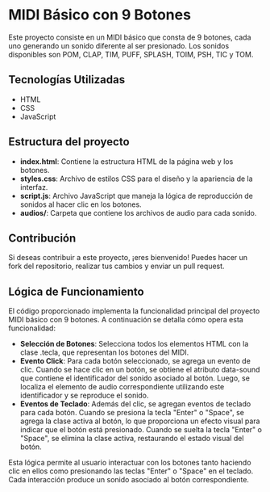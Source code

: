 # MIDI Básico con 9 Botones

Este proyecto consiste en un MIDI básico que consta de 9 botones, cada uno generando un sonido diferente al ser presionado. Los sonidos disponibles son POM, CLAP, TIM, PUFF, SPLASH, TOIM, PSH, TIC y TOM.

## Tecnologías Utilizadas

- HTML
- CSS
- JavaScript

## Estructura del proyecto

- **index.html**: Contiene la estructura HTML de la página web y los botones.
- **styles.css**: Archivo de estilos CSS para el diseño y la apariencia de la interfaz.
- **script.js**: Archivo JavaScript que maneja la lógica de reproducción de sonidos al hacer clic en los botones.
- **audios/**: Carpeta que contiene los archivos de audio para cada sonido.

## Contribución

Si deseas contribuir a este proyecto, ¡eres bienvenido! Puedes hacer un fork del repositorio, realizar tus cambios y enviar un pull request.

## Lógica de Funcionamiento

El código proporcionado implementa la funcionalidad principal del proyecto MIDI básico con 9 botones. A continuación se detalla cómo opera esta funcionalidad:

- **Selección de Botones**: Selecciona todos los elementos HTML con la clase .tecla, que representan los botones del MIDI.
- **Evento Click**: Para cada botón seleccionado, se agrega un evento de clic. Cuando se hace clic en un botón, se obtiene el atributo data-sound que contiene el identificador del sonido asociado al botón. Luego, se localiza el elemento de audio correspondiente utilizando este identificador y se reproduce el sonido.
- **Eventos de Teclado**: Además del clic, se agregan eventos de teclado para cada botón. Cuando se presiona la tecla "Enter" o "Space", se agrega la clase activa al botón, lo que proporciona un efecto visual para indicar que el botón está presionado. Cuando se suelta la tecla "Enter" o "Space", se elimina la clase activa, restaurando el estado visual del botón.

Esta lógica permite al usuario interactuar con los botones tanto haciendo clic en ellos como presionando las teclas "Enter" o "Space" en el teclado. Cada interacción produce un sonido asociado al botón correspondiente.

